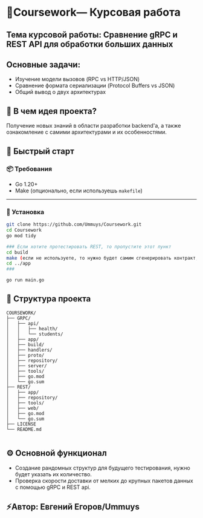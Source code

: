 # 📃Coursework— Курсовая работа

## Тема курсовой работы: Сравнение gRPC и REST API для обработки больших данных

## Основные задачи:

- Изучение модели вызовов (RPC vs HTTP/JSON)
- Сравнение формата сериализации (Protocol Buffers vs JSON)
- Общий вывод о двух архитектурах

## 💫 В чем идея проекта?

Получение новых знаний в области разработки backend'a, а также ознакомление с самими архитектурами и их особенностями.

## 🚀 Быстрый старт

### 📦 Требования

- Go 1.20+
- Make (опционально, если используешь `makefile`)

---

### 🔧 Установка

```bash
git clone https://github.com/Ummuys/Coursework.git
cd Coursework
go mod tidy

### Если хотите протестировать REST, то пропустите этот пункт
cd build
make (если не используете, то нужно будет самим сгенерировать контракт, взяв команды из Makefile)
cd ../app
###

go run main.go
```

## 🧩 Структура проекта

```
COURSEWORK/
├── GRPC/
│   ├── api/
│   │   ├── health/
│   │   └── students/
│   ├── app/
│   ├── build/
│   ├── handlers/
│   ├── proto/
│   ├── repository/
│   ├── server/
│   ├── tools/
│   ├── go.mod
│   └── go.sum
├── REST/
│   ├── app/
│   ├── repository/
│   ├── tools/
│   ├── web/
│   ├── go.mod
│   └── go.sum
├── LICENSE
└── README.md
 
```

## ⚙️ Основной функционал

* Создание рандомных структур для будущего тестирования, нужно будет указать их количество.
* Проверка скорости доставки от мелких до крупных пакетов данных с помощью gRPC и REST api.

## ⚡️Автор: Евгений Егоров/Ummuys
